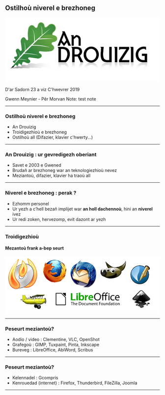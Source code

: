 ## Ostilhoù niverel e brezhoneg

![An Drouizig](images/logo.png) <!-- .element height="50%" width="50%" -->

D'ar Sadorn 23 a viz C'hwevrer 2019

Gwenn Meynier - Pêr Morvan 
Note: test note

---

### Ostilhoù niverel e brezhoneg

 * An Drouizig
 * Troidigezhioù e brezhoneg
 * Ostilhoù all (Difazier, klavier c'hwerty...)

---

### An Drouizig : ur gevredigezh oberiant

 * Savet e 2003 e Gwened
 * Brudañ ar brezhoneg war an teknologiezhioù nevez
 * Meziantoù, difazier, klavier ha traoù all

---

### Niverel e brezhoneg : perak ?

 * Ezhomm personel
 * Ur yezh a c’hell bezañ implijet war **an holl dachennoù**, hini an **niverel** ivez
 * Ur redi zoken, hervezomp, evit dazont ar yezh

---

### Troidigezhioù
#### Mezantoù frank a-bep seurt


![Meziantoù](images/meziantou.png)

----

### Peseurt meziantoù?

 * Aodio / video : Clementine, VLC, OpenShot  
 * Grafegoù : GIMP, Tuxpaint, Pinta, Inkscape
 * Bureveg : LibreOffice, AbiWord, Scribus

----

### Peseurt meziantoù?

 * Kelennadel : Gcompris
 * Kenrouedad (internet) : Firefox, Thunderbird, FileZilla, Joomla

----


